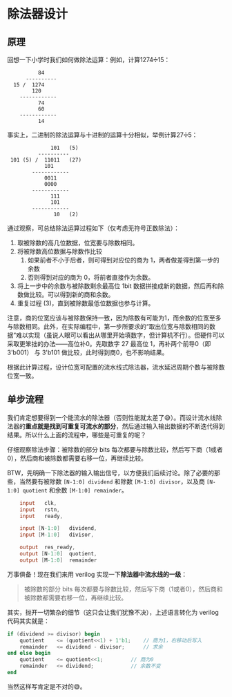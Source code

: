 # 除法器设计

## 原理

回想一下小学时我们如何做除法运算：例如，计算1274➗15：

```
          84
      ----------
  15 /  1274
        120
    ------------
          74
          60
    ------------
          14
```

事实上，二进制的除法运算与十进制的运算十分相似，举例计算27➗5：

```
              101   (5)
          ----------
 101 (5) /  11011   (27)
            101
        ------------
            0011
            0000
        ------------
              111
              101
        ------------
               10   (2)
```

通过观察，可总结除法运算过程如下（仅考虑无符号正数除法）：

1. 取被除数的高几位数据，位宽要与除数相同。
2. 将被除数高位数据与除数作比较
   1. 如果前者不小于后者，则可得到对应位的商为 1，两者做差得到第一步的余数
   2. 否则得到对应的商为 0，将前者直接作为余数。
3. 将上一步中的余数与被除数剩余最高位 1bit 数据拼接成新的数据，然后再和除数做比较。可以得到新的商和余数。
4. 重复过程 (3)，直到被除数最低位数据也参与计算。

注意，商的位宽应该与被除数保持一致，因为除数有可能为1，而余数的位宽至多与除数相同。此外，在实际编程中，第一步所要求的“取出位宽与除数相同的数据”难以实现（虽说人眼可以看出从哪里开始填数字，但计算机不行）。但硬件可以采取更笨拙的办法——高位补0。先取数字 27 最高位 1，再补两个前导0（即3'b001） 与 3'b101 做比较，此时得到商0，也不影响结果。

根据此计算过程，设计位宽可配置的流水线式除法器，流水延迟周期个数与被除数位宽一致。

## 单步流程

我们肯定想要得到一个能流水的除法器（否则性能就太差了😅）。而设计流水线除法器的**重点就是找到可重复可流水的部分**，然后通过输入输出数据的不断迭代得到结果。所以什么上面的流程中，哪些是可重复的呢？

仔细观察除法步骤：被除数的部分 bits 每次都要与除数比较，然后写下商（1或者0），然后商和被除数都需要右移一位，再继续比较。

BTW，先明确一下除法器的输入输出信号，以方便我们后续讨论。除了必要的那些，当然要有被除数 `[N-1:0] dividend` 和除数 `[M-1:0] divisor`，以及商 `[N-1:0] quotient` 和余数 `[M-1:0] remainder`。

```verilog
    input   clk,
    input   rstn,
    input   ready,

    input [N-1:0]   dividend,
    input [M-1:0]   divisor,

    output  res_ready,
    output [N-1:0]  quotient,
    output [M-1:0]  remainder
```

万事俱备！现在我们来用 verilog 实现一下**除法器中流水线的一级**：

> 被除数的部分 bits 每次都要与除数比较，然后写下商（1或者0），然后商和被除数都需要右移一位，再继续比较。

其实，抛开一切繁杂的细节（这只会让我们犹豫不决），上述语言转化为 verilog 代码其实就是：

```verilog
if (dividend >= divisor) begin
    quotient    <= (quotient<<1) + 1'b1;    // 商为1，右移动后写入
    remainder   <= dividend - divisor;      // 求余
end else begin
    quotient    <= quotient<<1;         // 商为0
    remainder   <= dividend;            // 余数不变
end
```

当然这样写肯定是不对的😅。